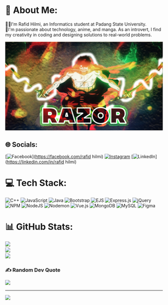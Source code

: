 # 💫 About Me:
🧟‍♂️I'm Rafid Hilmi, an Informatics student at Padang State University.  
👀I'm passionate about technology, anime, and manga. As an introvert, I find my creativity in coding and designing solutions to real-world problems.  

<img style="margin = 12rem;" src="Untitled-2.png"/><br>

## 🌐 Socials:
[![Facebook](https://img.shields.io/badge/Facebook-%231877F2.svg?logo=Facebook&logoColor=white)](https://facebook.com/rafid hilmi) [![Instagram](https://img.shields.io/badge/Instagram-%23E4405F.svg?logo=Instagram&logoColor=white)](https://instagram.com/rfd_hlmi08) [![LinkedIn](https://img.shields.io/badge/LinkedIn-%230077B5.svg?logo=linkedin&logoColor=white)](https://linkedin.com/in/rafid hilmi) 

# 💻 Tech Stack:
![C++](https://img.shields.io/badge/c++-%2300599C.svg?style=plastic&logo=c%2B%2B&logoColor=white) ![JavaScript](https://img.shields.io/badge/javascript-%23323330.svg?style=plastic&logo=javascript&logoColor=%23F7DF1E) ![Java](https://img.shields.io/badge/java-%23ED8B00.svg?style=plastic&logo=openjdk&logoColor=white) ![Bootstrap](https://img.shields.io/badge/bootstrap-%238511FA.svg?style=plastic&logo=bootstrap&logoColor=white) ![EJS](https://img.shields.io/badge/ejs-%23B4CA65.svg?style=plastic&logo=ejs&logoColor=black) ![Express.js](https://img.shields.io/badge/express.js-%23404d59.svg?style=plastic&logo=express&logoColor=%2361DAFB) ![jQuery](https://img.shields.io/badge/jquery-%230769AD.svg?style=plastic&logo=jquery&logoColor=white) ![NPM](https://img.shields.io/badge/NPM-%23CB3837.svg?style=plastic&logo=npm&logoColor=white) ![NodeJS](https://img.shields.io/badge/node.js-6DA55F?style=plastic&logo=node.js&logoColor=white) ![Nodemon](https://img.shields.io/badge/NODEMON-%23323330.svg?style=plastic&logo=nodemon&logoColor=%BBDEAD) ![Vue.js](https://img.shields.io/badge/vue.js-%2335495e.svg?style=plastic&logo=vuedotjs&logoColor=%234FC08D) ![MongoDB](https://img.shields.io/badge/MongoDB-%234ea94b.svg?style=plastic&logo=mongodb&logoColor=white) ![MySQL](https://img.shields.io/badge/mysql-4479A1.svg?style=plastic&logo=mysql&logoColor=white) ![Figma](https://img.shields.io/badge/figma-%23F24E1E.svg?style=plastic&logo=figma&logoColor=white)
# 📊 GitHub Stats:
![](https://github-readme-stats.vercel.app/api?username=RazorPG&theme=neon&hide_border=true&include_all_commits=true&count_private=false)<br/>
![](https://github-readme-streak-stats.herokuapp.com/?user=RazorPG&theme=neon&hide_border=true)<br/>
![](https://github-readme-stats.vercel.app/api/top-langs/?username=RazorPG&theme=neon&hide_border=true&include_all_commits=true&count_private=false&layout=compact)

### ✍️ Random Dev Quote
![](https://quotes-github-readme.vercel.app/api?type=horizontal&theme=radical)

---
[![](https://visitcount.itsvg.in/api?id=RazorPG&icon=0&color=0)](https://visitcount.itsvg.in)
